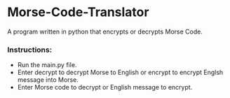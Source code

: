 # Morse-Code-Translator
A program written in python that encrypts or decrypts Morse Code.
### Instructions:
- Run the main.py file.
- Enter decrypt to decrypt Morse to English or encrypt to encrypt Englsh message into Morse.
- Enter Morse code to decrypt or English message to encrypt.
